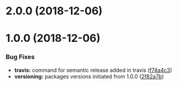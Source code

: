 <a name="2.0.0"></a>
# 2.0.0 (2018-12-06)



<a name="1.0.0"></a>
# 1.0.0 (2018-12-06)


### Bug Fixes

* **travis:** command for semantic release added in travis ([f74a4c3](https://github.com/BlueBaseJS/cli/commit/f74a4c3))
* **versioning:** packages versions initiated from 1.0.0 ([2f82a7b](https://github.com/BlueBaseJS/cli/commit/2f82a7b))



